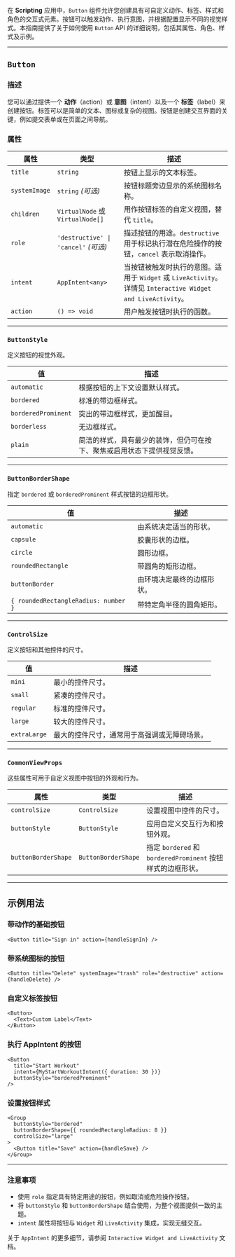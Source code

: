 在 **Scripting** 应用中，`Button` 组件允许您创建具有可自定义动作、标签、样式和角色的交互式元素。按钮可以触发动作、执行意图，并根据配置显示不同的视觉样式。本指南提供了关于如何使用 `Button` API 的详细说明，包括其属性、角色、样式及示例。

---

## `Button`

### 描述
您可以通过提供一个 **动作**（action）或 **意图**（intent）以及一个 **标签**（label）来创建按钮。标签可以是简单的文本、图标或复杂的视图。按钮是创建交互界面的关键，例如提交表单或在页面之间导航。

### 属性
| **属性**            | **类型**                                                                                        | **描述**                                                                                                           |
|----------------------|------------------------------------------------------------------------------------------------|-------------------------------------------------------------------------------------------------------------------|
| `title`             | `string`                                                                                       | 按钮上显示的文本标签。                                                                                             |
| `systemImage`       | `string` *(可选)*                                                                              | 按钮标题旁边显示的系统图标名称。                                                                                   |
| `children`          | `VirtualNode` 或 `VirtualNode[]`                                                               | 用作按钮标签的自定义视图，替代 `title`。                                                                           |
| `role`              | `'destructive' \| 'cancel'` *(可选)*                                                            | 描述按钮的用途。`destructive` 用于标记执行潜在危险操作的按钮，`cancel` 表示取消操作。                                 |
| `intent`            | `AppIntent<any>`                                                                               | 当按钮被触发时执行的意图。适用于 `Widget` 或 `LiveActivity`。详情见 `Interactive Widget and LiveActivity`。         |
| `action`            | `() => void`                                                                                   | 用户触发按钮时执行的函数。                                                                                         |

---

### `ButtonStyle`
定义按钮的视觉外观。

| **值**                  | **描述**                                                                                   |
|-------------------------|-------------------------------------------------------------------------------------------|
| `automatic`            | 根据按钮的上下文设置默认样式。                                                              |
| `bordered`             | 标准的带边框样式。                                                                          |
| `borderedProminent`    | 突出的带边框样式，更加醒目。                                                                |
| `borderless`           | 无边框样式。                                                                                |
| `plain`                | 简洁的样式，具有最少的装饰，但仍可在按下、聚焦或启用状态下提供视觉反馈。                     |

---

### `ButtonBorderShape`
指定 `bordered` 或 `borderedProminent` 样式按钮的边框形状。

| **值**                          | **描述**                                                                                  |
|---------------------------------|------------------------------------------------------------------------------------------|
| `automatic`                     | 由系统决定适当的形状。                                                                     |
| `capsule`                       | 胶囊形状的边框。                                                                          |
| `circle`                        | 圆形边框。                                                                                |
| `roundedRectangle`              | 带圆角的矩形边框。                                                                        |
| `buttonBorder`                  | 由环境决定最终的边框形状。                                                                |
| `{ roundedRectangleRadius: number }` | 带特定角半径的圆角矩形。                                                              |

---

### `ControlSize`
定义按钮和其他控件的尺寸。

| **值**        | **描述**                                                                                        |
|---------------|------------------------------------------------------------------------------------------------|
| `mini`        | 最小的控件尺寸。                                                                               |
| `small`       | 紧凑的控件尺寸。                                                                               |
| `regular`     | 标准的控件尺寸。                                                                               |
| `large`       | 较大的控件尺寸。                                                                               |
| `extraLarge`  | 最大的控件尺寸，通常用于高强调或无障碍场景。                                                    |

---

### `CommonViewProps`
这些属性可用于自定义视图中按钮的外观和行为。

| **属性**             | **类型**                  | **描述**                                                                                                   |
|-----------------------|--------------------------|-----------------------------------------------------------------------------------------------------------|
| `controlSize`        | `ControlSize`            | 设置视图中控件的尺寸。                                                                                    |
| `buttonStyle`        | `ButtonStyle`            | 应用自定义交互行为和按钮外观。                                                                            |
| `buttonBorderShape`  | `ButtonBorderShape`      | 指定 `bordered` 和 `borderedProminent` 按钮样式的边框形状。                                               |

---

## 示例用法

### 带动作的基础按钮
```tsx
<Button title="Sign in" action={handleSignIn} />
```

### 带系统图标的按钮
```tsx
<Button title="Delete" systemImage="trash" role="destructive" action={handleDelete} />
```

### 自定义标签按钮
```tsx
<Button>
  <Text>Custom Label</Text>
</Button>
```

### 执行 AppIntent 的按钮
```tsx
<Button
  title="Start Workout"
  intent={MyStartWorkoutIntent({ duration: 30 })}
  buttonStyle="borderedProminent"
/>
```

### 设置按钮样式
```tsx
<Group
  buttonStyle="bordered"
  buttonBorderShape={{ roundedRectangleRadius: 8 }}
  controlSize="large"
>
  <Button title="Save" action={handleSave} />
</Group>
```

---

### 注意事项
- 使用 `role` 指定具有特定用途的按钮，例如取消或危险操作按钮。
- 将 `buttonStyle` 和 `buttonBorderShape` 结合使用，为整个视图提供一致的主题。
- `intent` 属性将按钮与 `Widget` 和 `LiveActivity` 集成，实现无缝交互。

关于 `AppIntent` 的更多细节，请参阅 `Interactive Widget and LiveActivity` 文档。